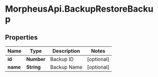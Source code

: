 # MorpheusApi.BackupRestoreBackup

## Properties

Name | Type | Description | Notes
------------ | ------------- | ------------- | -------------
**id** | **Number** | Backup ID | [optional] 
**name** | **String** | Backup Name | [optional] 


